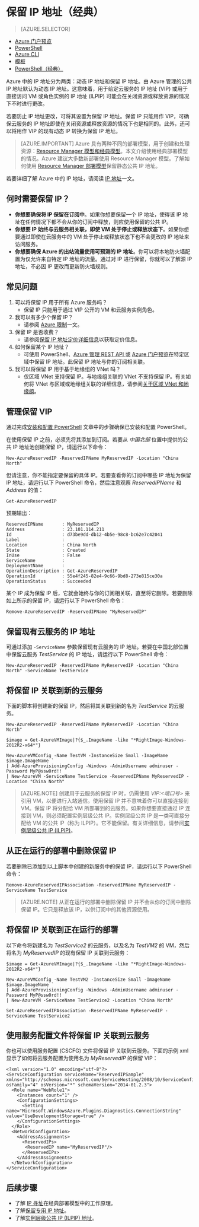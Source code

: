 <properties
    pageTitle="使用 PowerShell 管理保留 IP 地址（经典）| Azure"
    description="了解保留 IP 地址（经典）以及如何使用 PowerShell 管理它们。"
    services="virtual-network"
    documentationcenter="na"
    author="jimdial"
    manager="carmonm"
    editor="tysonn" />  

<tags
    ms.assetid="34652a55-3ab8-4c2d-8fb2-43684033b191"
    ms.service="virtual-network"
    ms.devlang="na"
    ms.topic="article"
    ms.tgt_pltfrm="na"
    ms.workload="infrastructure-services"
    ms.date="02/10/2016"
    wacn.date="12/26/2016"
    ms.author="jdial" />  


# 保留 IP 地址（经典）
> [AZURE.SELECTOR]
- [Azure 门户预览](/documentation/articles/virtual-network-deploy-static-pip-arm-portal/)
- [PowerShell](/documentation/articles/virtual-network-deploy-static-pip-arm-ps/)
- [Azure CLI](/documentation/articles/virtual-network-deploy-static-pip-arm-cli/)
- [模板](/documentation/articles/virtual-network-deploy-static-pip-arm-template/)
- [PowerShell（经典）](/documentation/articles/virtual-networks-reserved-public-ip/)

Azure 中的 IP 地址分为两类：动态 IP 地址和保留 IP 地址。由 Azure 管理的公共 IP 地址默认为动态 IP 地址。这意味着，用于给定云服务的 IP 地址 (VIP) 或用于直接访问 VM 或角色实例的 IP 地址 (ILPIP) 可能会在关闭资源或释放资源的情况下不时进行更改。

若要防止 IP 地址更改，可将其设置为保留 IP 地址。保留 IP 只能用作 VIP，可确保云服务的 IP 地址即使在关闭资源或释放资源的情况下也是相同的。此外，还可以将用作 VIP 的现有动态 IP 转换为保留 IP 地址。

> [AZURE.IMPORTANT]
Azure 具有两种不同的部署模型，用于创建和处理资源：[Resource Manager 模型和经典模型](/documentation/articles/resource-manager-deployment-model/)。本文介绍使用经典部署模型的情况。Azure 建议大多数新部署使用 Resource Manager 模型。了解如何使用 [Resource Manager 部署模型](/documentation/articles/virtual-network-ip-addresses-overview-arm/)保留静态公共 IP 地址。

若要详细了解 Azure 中的 IP 地址，请阅读 [IP 地址](/documentation/articles/virtual-network-ip-addresses-overview-classic/)一文。

## 何时需要保留 IP？
* **你想要确保将 IP 保留在订阅中**。如果你想要保留一个 IP 地址，使得该 IP 地址在任何情况下都不会从你的订阅中释放，则应使用保留的公共 IP。
* **你想要 IP 始终与云服务相关联，即使 VM 处于停止或释放状态下**。如果你想要通过即使在云服务中的 VM 处于停止或释放状态下也不会更改的 IP 地址来访问服务。
* **你想要确保 Azure 的出站流量使用可预测的 IP 地址**。你可以将本地防火墙配置为仅允许来自特定 IP 地址的流量。通过对 IP 进行保留，你就可以了解源 IP 地址，不必因 IP 更改而更新防火墙规则。

## 常见问题
1. 可以将保留 IP 用于所有 Azure 服务吗？
   * 保留 IP 只能用于通过 VIP 公开的 VM 和云服务实例角色。
2. 我可以有多少个保留 IP？
   * 请参阅 [Azure 限制](/documentation/articles/azure-subscription-service-limits/#networking-limits)一文。
3. 保留 IP 是否收费？
   * 请参阅[保留 IP 地址定价详细信息](/pricing/details/reserved-ip-addresses/)以获取定价信息。
4. 如何保留某个 IP 地址？
   * 可使用 PowerShell、[Azure 管理 REST API ](https://msdn.microsoft.com/zh-cn/library/azure/dn722420.aspx) 或 [Azure 门户预览](https://portal.azure.cn)在特定区域中保留 IP 地址。此保留 IP 地址与你的订阅相关联。
5. 我可以将保留 IP 用于基于地缘组的 VNet 吗？
   * 仅区域 VNet 支持保留 IP。与地缘组关联的 VNet 不支持保留 IP。有关如何将 VNet 与区域或地缘组关联的详细信息，请参阅[关于区域 VNet 和地缘组](/documentation/articles/virtual-networks-migrate-to-regional-vnet/)。

## 管理保留 VIP

通过完成[安装和配置 PowerShell](/documentation/articles/powershell-install-configure/) 文章中的步骤确保已安装和配置 PowerShell。

在使用保留 IP 之前，必须先将其添加到订阅。若要从 *中国北部* 位置中提供的公共 IP 地址池创建保留 IP，请运行以下命令：

    New-AzureReservedIP -ReservedIPName MyReservedIP -Location "China North"

但请注意，你不能指定要保留的具体 IP。若要查看你的订阅中哪些 IP 地址为保留 IP 地址，请运行以下 PowerShell 命令，然后注意观察 *ReservedIPName* 和 *Address* 的值：

    Get-AzureReservedIP

预期输出：

    ReservedIPName       : MyReservedIP
    Address              : 23.101.114.211
    Id                   : d73be9dd-db12-4b5e-98c8-bc62e7c42041
    Label                :
    Location             : China North
    State                : Created
    InUse                : False
    ServiceName          :
    DeploymentName       :
    OperationDescription : Get-AzureReservedIP
    OperationId          : 55e4f245-82e4-9c66-9bd8-273e815ce30a
    OperationStatus      : Succeeded

某个 IP 成为保留 IP 后，它就会始终与你的订阅相关联，直至将它删除。若要删除如上所示的保留 IP，请运行以下 PowerShell 命令：

    Remove-AzureReservedIP -ReservedIPName "MyReservedIP"

## 保留现有云服务的 IP 地址
可通过添加 `-ServiceName` 参数保留现有云服务的 IP 地址。若要在中国北部位置中保留云服务 *TestService* 的 IP 地址，请运行以下 PowerShell 命令：

    New-AzureReservedIP -ReservedIPName MyReservedIP -Location "China North" -ServiceName TestService

## 将保留 IP 关联到新的云服务
下面的脚本将创建新的保留 IP，然后将其关联到新的名为 *TestService* 的云服务。

    New-AzureReservedIP -ReservedIPName MyReservedIP -Location "China North"

    $image = Get-AzureVMImage|?{$_.ImageName -like "*RightImage-Windows-2012R2-x64*"}

    New-AzureVMConfig -Name TestVM -InstanceSize Small -ImageName $image.ImageName `
    | Add-AzureProvisioningConfig -Windows -AdminUsername adminuser -Password MyP@ssw0rd!! `
    | New-AzureVM -ServiceName TestService -ReservedIPName MyReservedIP -Location "China North"

> [AZURE.NOTE]
创建用于云服务的保留 IP 时，仍需使用 *VIP:&lt;端口号>* 来引用 VM，以便进行入站通信。使用保留 IP 并不意味着你可以直接连接到 VM。保留 IP 将分配给 VM 所部署到的云服务。如果你想要直接通过 IP 连接到 VM，则必须配置实例层级公共 IP。实例层级公共 IP 是一类可直接分配给 VM 的公共 IP（称为 ILPIP）。它不能保留。有关详细信息，请参阅[实例层级公共 IP (ILPIP)](/documentation/articles/virtual-networks-instance-level-public-ip/)。
> 

## 从正在运行的部署中删除保留 IP
若要删除已添加到以上脚本中创建的新服务中的保留 IP，请运行以下 PowerShell 命令：

    Remove-AzureReservedIPAssociation -ReservedIPName MyReservedIP -ServiceName TestService

> [AZURE.NOTE]
从正在运行的部署中删除保留 IP 并不会从你的订阅中删除保留 IP。它只是释放该 IP，以供订阅中的其他资源使用。
> 

## 将保留 IP 关联到正在运行的部署
以下命令将新建名为 *TestService2* 的云服务，以及名为 *TestVM2* 的 VM，然后将名为 *MyReservedIP* 的现有保留 IP 关联到云服务：

    $image = Get-AzureVMImage|?{$_.ImageName -like "*RightImage-Windows-2012R2-x64*"}

    New-AzureVMConfig -Name TestVM2 -InstanceSize Small -ImageName $image.ImageName `
    | Add-AzureProvisioningConfig -Windows -AdminUsername adminuser -Password MyP@ssw0rd!! `
    | New-AzureVM -ServiceName TestService2 -Location "China North"

    Set-AzureReservedIPAssociation -ReservedIPName MyReservedIP -ServiceName TestService2

## 使用服务配置文件将保留 IP 关联到云服务
你也可以使用服务配置 (CSCFG) 文件将保留 IP 关联到云服务。下面的示例 xml 显示了如何将云服务配置为使用名为 *MyReservedIP* 的保留 VIP：

    <?xml version="1.0" encoding="utf-8"?>
    <ServiceConfiguration serviceName="ReservedIPSample" xmlns="http://schemas.microsoft.com/ServiceHosting/2008/10/ServiceConfiguration" osFamily="4" osVersion="*" schemaVersion="2014-01.2.3">
      <Role name="WebRole1">
        <Instances count="1" />
        <ConfigurationSettings>
          <Setting name="Microsoft.WindowsAzure.Plugins.Diagnostics.ConnectionString" value="UseDevelopmentStorage=true" />
        </ConfigurationSettings>
      </Role>
      <NetworkConfiguration>
        <AddressAssignments>
          <ReservedIPs>
           <ReservedIP name="MyReservedIP"/>
          </ReservedIPs>
        </AddressAssignments>
      </NetworkConfiguration>
    </ServiceConfiguration>

## 后续步骤
* 了解 [IP 寻址](/documentation/articles/virtual-network-ip-addresses-overview-classic/)在经典部署模型中的工作原理。
* 了解[保留专用 IP 地址](/documentation/articles/virtual-networks-reserved-private-ip/)。
* 了解[实例层级公共 IP (ILPIP) 地址](/documentation/articles/virtual-networks-instance-level-public-ip/)。

<!---HONumber=Mooncake_1219_2016-->